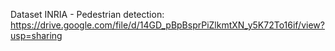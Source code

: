 Dataset INRIA - Pedestrian detection: https://drive.google.com/file/d/14GD_pBpBsprPiZlkmtXN_y5K72To16if/view?usp=sharing
